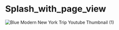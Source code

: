 # Splash_with_page_view


![Blue Modern New York Trip Youtube Thumbnail (1)](https://github.com/user-attachments/assets/b8bd5f6a-1ac5-4536-b01b-d7aada57f3d1)
